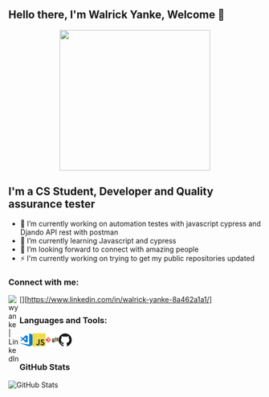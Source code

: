 ## Hello there, I'm Walrick Yanke, Welcome 👋

<p align="center">
  <img  align="center" src="https://media.giphy.com/media/du3J3cXyzhj75IOgvA/giphy.gif"  width="300" height="280"/>
</p>

## I'm a CS Student, Developer and Quality assurance tester

- 🔭 I’m currently working on automation testes with javascript cypress and Djando API rest with postman
- 🌱 I’m currently learning Javascript and cypress
- 🧠 I’m looking forward to connect with amazing people
- ⚡ I'm currently working on trying to get my public repositories updated

### Connect with me:

[<img align="left" alt="wyanke | LinkedIn" width="22px" src="https://cdn.jsdelivr.net/npm/simple-icons@v3/icons/linkedin.svg" />][https://www.linkedin.com/in/walrick-yanke-8a462a1a1/]

### Languages and Tools:

<img align="left" alt="Visual Studio Code" width="26px" src="https://raw.githubusercontent.com/github/explore/80688e429a7d4ef2fca1e82350fe8e3517d3494d/topics/visual-studio-code/visual-studio-code.png" />
<img align="left" alt="JavaScript" width="26px" src="https://raw.githubusercontent.com/github/explore/80688e429a7d4ef2fca1e82350fe8e3517d3494d/topics/javascript/javascript.png" />
<img align="left" alt="Git" width="26px" src="https://raw.githubusercontent.com/github/explore/80688e429a7d4ef2fca1e82350fe8e3517d3494d/topics/git/git.png" />
<img align="left" alt="GitHub" width="26px" src="https://raw.githubusercontent.com/github/explore/78df643247d429f6cc873026c0622819ad797942/topics/github/github.png" />
<br />
<br />

### GitHub Stats
<p><img src="https://github-readme-stats.vercel.app/api?username=wyanke&amp;show_icons=true" alt="GitHub Stats"></p>
